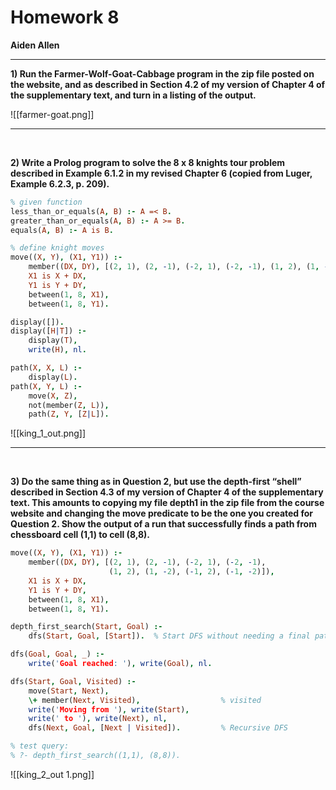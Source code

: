 # Homework 8

__Aiden Allen__

****

__1) Run the Farmer-Wolf-Goat-Cabbage program in the zip file posted on the website, and as described in Section 4.2 of my version of Chapter 4 of the supplementary text, and turn in a listing of the output.__

![[farmer-goat.png]]

****

<div style="page-break-after: always; visibility: hidden">
\pagebreak
</div>

__2) Write a Prolog program to solve the 8 x 8 knights tour problem described in Example 6.1.2 in my revised Chapter 6 (copied from Luger, Example 6.2.3, p. 209).__


```prolog
% given function 
less_than_or_equals(A, B) :- A =< B.
greater_than_or_equals(A, B) :- A >= B.
equals(A, B) :- A is B.

% define knight moves
move((X, Y), (X1, Y1)) :-
    member((DX, DY), [(2, 1), (2, -1), (-2, 1), (-2, -1), (1, 2), (1, -2), (-1, 2), (-1, -2)]),
    X1 is X + DX,
    Y1 is Y + DY,
    between(1, 8, X1),
    between(1, 8, Y1).

display([]).
display([H|T]) :-
    display(T),
    write(H), nl.

path(X, X, L) :- 
    display(L).
path(X, Y, L) :-
    move(X, Z),
    not(member(Z, L)),
    path(Z, Y, [Z|L]).
```



![[king_1_out.png]]


****

<div style="page-break-after: always; visibility: hidden">
\pagebreak
</div>

__3) Do the same thing as in Question 2, but use the depth-first “shell” described in Section 4.3 of my version of Chapter 4 of the supplementary text.  This amounts to copying my file depth1 in the zip file from the course website and changing the move predicate to be the one you created for Question 2.  Show the output of a run that successfully finds a path from chessboard cell (1,1) to cell (8,8).__


```prolog
move((X, Y), (X1, Y1)) :-
    member((DX, DY), [(2, 1), (2, -1), (-2, 1), (-2, -1),
                      (1, 2), (1, -2), (-1, 2), (-1, -2)]),
    X1 is X + DX,
    Y1 is Y + DY,
    between(1, 8, X1),
    between(1, 8, Y1).

depth_first_search(Start, Goal) :-
    dfs(Start, Goal, [Start]).  % Start DFS without needing a final path

dfs(Goal, Goal, _) :-
    write('Goal reached: '), write(Goal), nl.  

dfs(Start, Goal, Visited) :-
    move(Start, Next),                         
    \+ member(Next, Visited),                  % visited
    write('Moving from '), write(Start),       
    write(' to '), write(Next), nl,
    dfs(Next, Goal, [Next | Visited]).         % Recursive DFS 

% test query:
% ?- depth_first_search((1,1), (8,8)).
```

![[king_2_out 1.png]]